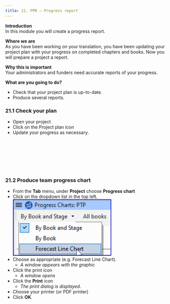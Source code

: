 ```yaml
---
title: 21. PPR – Progress report
---
```

**Introduction**  
In this module you will create a progress report.

**Where we are**  
As you have been working on your translation, you have been updating your project plan with your progress on completed chapters and books. Now you will prepare a project a report.

**Why this is important**  
Your administrators and funders need accurate reports of your progress.

**What are you going to do?**  
-   Check that your project plan is up-to-date.
-   Produce several reports.

### 21.1 Check your plan
-   Open your project
-   Click on the Project plan icon
-   Update your progress as necessary.

 
-----

 
-----

### 21.2 Produce team progress chart
-   From the **Tab** menu, under **Project** choose **Progress chart**
-   Click on the dropdown list in the top left.  
    ![wordml://116.png](../media/fa1d3248390ef13abbe36dce13dbd4ec.png)
-   Choose as appropriate (e.g. Forecast Line Chart).  
    -  *A window appears with the graphic*
-   Click the print icon  
    -  *A window opens*
-   Click the **Print** icon  
    -  *The print dialog is displayed.*
-   Choose your printer (or PDF printer)
-   Click **OK**.
